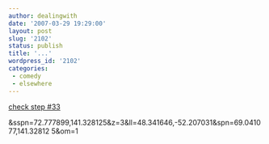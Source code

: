 ```yaml
---
author: dealingwith
date: '2007-03-29 19:29:00'
layout: post
slug: '2102'
status: publish
title: '...'
wordpress_id: '2102'
categories:
 - comedy
 - elsewhere
---
```


[check step #33][1]

   [1]: http://maps.google.com/maps?f=d&hl=en&saddr=Stanford,+California,+United+States&daddr=KTH-hallen,+Stockholm,+Sweden&ie=UTF8&sll=44.590467,-45.351562
&sspn=72.777899,141.328125&z=3&ll=48.341646,-52.207031&spn=69.041077,141.32812
5&om=1

